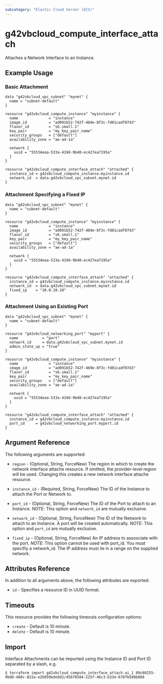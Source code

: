 ```yaml
---
subcategory: "Elastic Cloud Server (ECS)"
---
```


# g42vbcloud\_compute\_interface\_attach

Attaches a Network Interface to an Instance.

## Example Usage

### Basic Attachment

```hcl
data "g42vbcloud_vpc_subnet" "mynet" {
  name = "subnet-default"
}

resource "g42vbcloud_compute_instance" "myinstance" {
  name              = "instance"
  image_id          = "ad091b52-742f-469e-8f3c-fd81cadf0743"
  flavor_id         = "s6.small.1"
  key_pair          = "my_key_pair_name"
  security_groups   = ["default"]
  availability_zone = "ae-ad-1a"

  network {
    uuid = "55534eaa-533a-419d-9b40-ec427ea7195a"
  }
}

resource "g42vbcloud_compute_interface_attach" "attached" {
  instance_id = g42vbcloud_compute_instance.myinstance.id
  network_id  = data.g42vbcloud_vpc_subnet.mynet.id
}
```

### Attachment Specifying a Fixed IP

```hcl
data "g42vbcloud_vpc_subnet" "mynet" {
  name = "subnet-default"
}

resource "g42vbcloud_compute_instance" "myinstance" {
  name              = "instance"
  image_id          = "ad091b52-742f-469e-8f3c-fd81cadf0743"
  flavor_id         = "s6.small.1"
  key_pair          = "my_key_pair_name"
  security_groups   = ["default"]
  availability_zone = "ae-ad-1a"

  network {
    uuid = "55534eaa-533a-419d-9b40-ec427ea7195a"
  }
}

resource "g42vbcloud_compute_interface_attach" "attached" {
  instance_id = g42vbcloud_compute_instance.myinstance.id
  network_id  = data.g42vbcloud_vpc_subnet.mynet.id
  fixed_ip    = "10.0.10.10"
}

```

### Attachment Using an Existing Port

```hcl
data "g42vbcloud_vpc_subnet" "mynet" {
  name = "subnet-default"
}

resource "g42vbcloud_networking_port" "myport" {
  name           = "port"
  network_id     = data.g42vbcloud_vpc_subnet.mynet.id
  admin_state_up = "true"
}

resource "g42vbcloud_compute_instance" "myinstance" {
  name              = "instance"
  image_id          = "ad091b52-742f-469e-8f3c-fd81cadf0743"
  flavor_id         = "s6.small.1"
  key_pair          = "my_key_pair_name"
  security_groups   = ["default"]
  availability_zone = "ae-ad-1a"

  network {
    uuid = "55534eaa-533a-419d-9b40-ec427ea7195a"
  }
}

resource "g42vbcloud_compute_interface_attach" "attached" {
  instance_id = g42vbcloud_compute_instance.myinstance.id
  port_id     = g42vbcloud_networking_port.myport.id
}

```

## Argument Reference

The following arguments are supported:

* `region` - (Optional, String, ForceNew) The region in which to create the network interface attache resource. If omitted, the provider-level region will be used. Changing this creates a new network interface attache resource.

* `instance_id` - (Required, String, ForceNew) The ID of the Instance to attach the Port or Network to.

* `port_id` - (Optional, String, ForceNew) The ID of the Port to attach to an Instance.
   _NOTE_: This option and `network_id` are mutually exclusive.

* `network_id` - (Optional, String, ForceNew) The ID of the Network to attach to an Instance. A port will be created automatically.
   _NOTE_: This option and `port_id` are mutually exclusive.

* `fixed_ip` - (Optional, String, ForceNew) An IP address to assosciate with the port.
   _NOTE_: This option cannot be used with port_id. You must specifiy a network_id. The IP address must lie in a range on the supplied network.

## Attributes Reference

In addition to all arguments above, the following attributes are exported:

* `id` - Specifies a resource ID in UUID format.

## Timeouts
This resource provides the following timeouts configuration options:
- `create` - Default is 10 minute.
- `delete` - Default is 10 minute.

## Import

Interface Attachments can be imported using the Instance ID and Port ID
separated by a slash, e.g.

```
$ terraform import g42vbcloud_compute_interface_attach.ai_1 89c60255-9bd6-460c-822a-e2b959ede9d2/45670584-225f-46c3-b33e-6707b589b666
```
